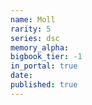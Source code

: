 ```yaml
---
name: Moll
rarity: 5
series: dsc
memory_alpha:
bigbook_tier: -1
in_portal: true
date:
published: true
---
```



